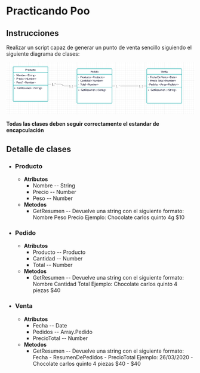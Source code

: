 # Practicando Poo

## Instrucciones

Realizar un script capaz de generar un punto de venta sencillo siguiendo el siguiente diagrama de clases:

![Diagrama de clases](./diagrama_clases.png)

**Todas las clases deben seguir correctamente el estandar de encapculación**

## Detalle de clases

- ### Producto
  - **Atributos**
    - Nombre -- String
    - Precio -- Number
    - Peso -- Number
  - **Metodos**
    - GetResumen -- Devuelve una string con el siguiente formato: Nombre Peso Precio
      Ejemplo: Chocolate carlos quinto 4g \$10
- ### Pedido
  - **Atributos**
    - Producto -- Producto
    - Cantidad -- Number
    - Total -- Number
  - **Metodos**
    - GetResumen -- Devuelve una string con el siguiente formato: Nombre Cantidad Total
      Ejemplo: Chocolate carlos quinto 4 piezas \$40
- ### Venta
  - **Atributos**
    - Fecha -- Date
    - Pedidos -- Array.Pedido
    - PrecioTotal -- Number
  - **Metodos**
    - GetResumen -- Devuelve una string con el siguiente formato: Fecha - ResumenDePedidos - PrecioTotal
      Ejemplo: 26/03/2020 - Chocolate carlos quinto 4 piezas \$40 - \$40
